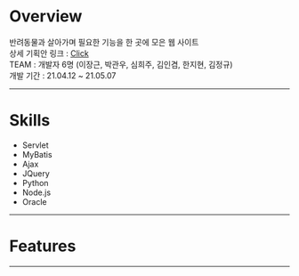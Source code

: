 # Overview   
반려동물과 살아가며 필요한 기능을 한 곳에 모은 웹 사이트   
상세 기획안 링크 : [Click](https://www.notion.so/9e7fe502eb814e82a649b57b8a466582, "notion link")   
TEAM : 개발자 6명 (이장근, 박관우, 심희주, 김인겸, 한지현, 김정규)   
개발 기간 : 21.04.12 ~ 21.05.07 

-------------
# Skills   
* Servlet   
* MyBatis   
* Ajax   
* JQuery   
* Python   
* Node.js   
* Oracle    

-------------
# Features   

-------------   

